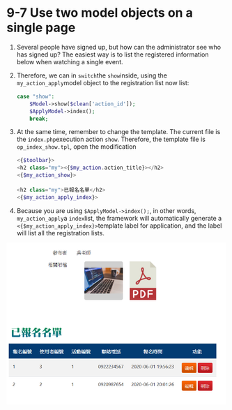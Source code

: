 # 9-7 Use two model objects on a single page

1. Several people have signed up, but how can the administrator see who has signed up? The easiest way is to list the registered information below when watching a single event.
2. Therefore, we can in `switch`the `show`inside, using the `my_action_apply`model object to the registration list now list:

   ```php
   case "show":
       $Model->show($clean['action_id']);
       $ApplyModel->index();
       break;
   ```

3. At the same time, remember to change the template. The current file is the `index.php`execution action `show`. Therefore, the template file is `op_index_show.tpl`, open the modification

   ```php
   <{$toolbar}>
   <h2 class="my"><{$my_action.action_title}></h2>
   <{$my_action_show}>

   <h2 class="my">已報名名單</h2>
   <{$my_action_apply_index}>
   ```

4. Because you are using `$ApplyModel->index();`, in other words, `my_action_apply`a `index`list, the framework will automatically generate a `<{$my_action_apply_index}>`template label for application, and the label will list all the registration lists. 

![](../.gitbook/assets/image%20%288%29.png)


